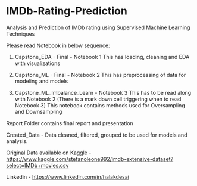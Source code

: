 # IMDb-Rating-Prediction
Analysis and Prediction of IMDb rating using Supervised Machine Learning Techniques

Please read Notebook in below sequence:

1. Capstone_EDA - Final - Notebook 1
This has loading, cleaning and EDA with visualizations

2. Capstone_ML - Final - Notebook 2
This has preprocessing of data for modeling and models

3. Capstone_ML_Imbalance_Learn - Notebook 3
This has to be read along with Notebook 2 
(There is a mark down cell triggering when to read Notebook 3)
This notebook contains methods used for Oversampling and Downsampling

Report Folder contains final report and presentation

Created_Data - Data cleaned, filtered, grouped to be used for models and analysis.

Original Data available on Kaggle  - https://www.kaggle.com/stefanoleone992/imdb-extensive-dataset?select=IMDb+movies.csv

Linkedin - https://www.linkedin.com/in/halakdesai
